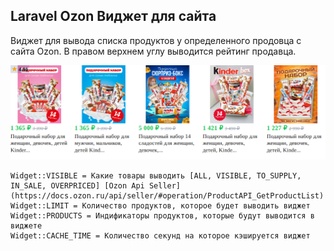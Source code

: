 ## Laravel Ozon Виджет для сайта
Виджет для вывода списка продуктов у определенного продовца с сайта Ozon.
В правом верхнем углу выводится рейтинг продавца.

![Widget](/widget.png)

```
Widget::VISIBLE = Какие товары выводить [ALL, VISIBLE, TO_SUPPLY, IN_SALE, OVERPRICED] [Ozon Api Seller](https://docs.ozon.ru/api/seller/#operation/ProductAPI_GetProductList)
Widget::LIMIT = Количество продуктов, которое будет выводить виджет
Widget::PRODUCTS = Индификаторы продуктов, которые будут выводится в виджете
Widget::CACHE_TIME = Количество секунд на которое кэшируется виджет
```